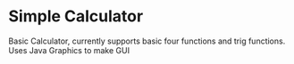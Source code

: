 # Simple Calculator

Basic Calculator, currently supports basic four functions and trig functions.
Uses Java Graphics to make GUI